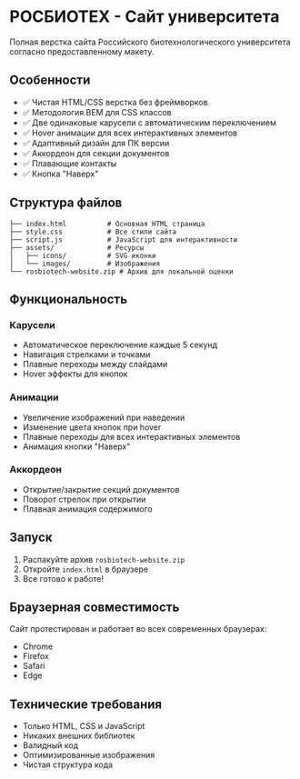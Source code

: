 # РОСБИОТЕХ - Сайт университета

Полная верстка сайта Российского биотехнологического университета согласно предоставленному макету.

## Особенности

- ✅ Чистая HTML/CSS верстка без фреймворков
- ✅ Методология BEM для CSS классов
- ✅ Две одинаковые карусели с автоматическим переключением
- ✅ Hover анимации для всех интерактивных элементов
- ✅ Адаптивный дизайн для ПК версии
- ✅ Аккордеон для секции документов
- ✅ Плавающие контакты
- ✅ Кнопка "Наверх"

## Структура файлов

```
├── index.html          # Основная HTML страница
├── style.css           # Все стили сайта
├── script.js           # JavaScript для интерактивности
├── assets/             # Ресурсы
│   ├── icons/          # SVG иконки
│   └── images/         # Изображения
└── rosbiotech-website.zip # Архив для локальной оценки
```

## Функциональность

### Карусели
- Автоматическое переключение каждые 5 секунд
- Навигация стрелками и точками
- Плавные переходы между слайдами
- Hover эффекты для кнопок

### Анимации
- Увеличение изображений при наведении
- Изменение цвета кнопок при hover
- Плавные переходы для всех интерактивных элементов
- Анимация кнопки "Наверх"

### Аккордеон
- Открытие/закрытие секций документов
- Поворот стрелок при открытии
- Плавная анимация содержимого

## Запуск

1. Распакуйте архив `rosbiotech-website.zip`
2. Откройте `index.html` в браузере
3. Все готово к работе!

## Браузерная совместимость

Сайт протестирован и работает во всех современных браузерах:
- Chrome
- Firefox
- Safari
- Edge

## Технические требования

- Только HTML, CSS и JavaScript
- Никаких внешних библиотек
- Валидный код
- Оптимизированные изображения
- Чистая структура кода
